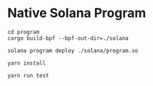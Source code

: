 # Native Solana Program

```shell
cd program
cargo build-bpf --bpf-out-dir=./solana

solana program deploy ./solana/program.so

yarn install

yarn run test
```